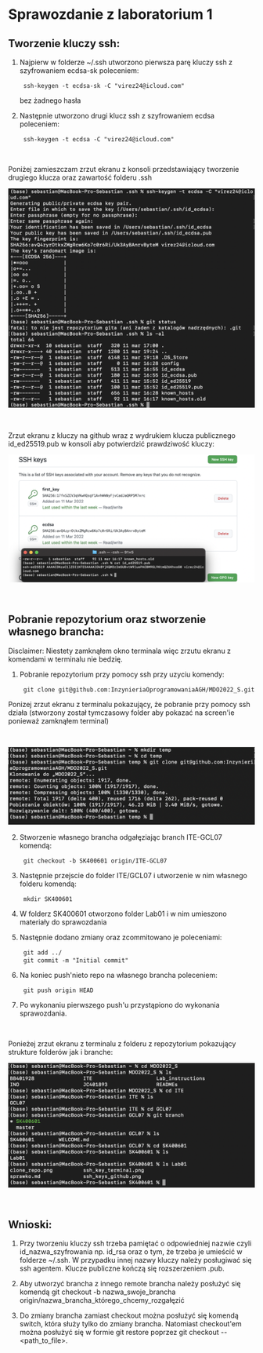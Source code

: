 # Sprawozdanie z laboratorium 1

## Tworzenie kluczy ssh: 
1. Najpierw w folderze ~/.ssh utworzono pierwsza parę kluczy ssh z szyfrowaniem ecdsa-sk poleceniem:
    
        ssh-keygen -t ecdsa-sk -C "virez24@icloud.com"
    bez żadnego hasła 

2. Następnie utworzono drugi klucz ssh z szyfrowaniem ecdsa poleceniem:


        ssh-keygen -t ecdsa -C "virez24@icloud.com"

</br>


 Poniżej zamieszczam zrzut ekranu z konsoli przedstawiający tworzenie drugiego klucza oraz zawartość folderu .ssh

 ![klucz ssh](ssh_key_terminal.png "Klucz ssh")

</br>


 Zrzut ekranu z kluczy na github wraz z wydrukiem klucza publicznego  id_ed25519.pub w konsoli aby potwierdzić prawdziwość kluczy:

 ![klucze ssh](ssh_keys_github.png "Klucze ssh")

</br>

## Pobranie repozytorium oraz stworzenie własnego brancha:

Disclaimer: Niestety zamknąłem okno terminala więc zrzutu ekranu z komendami w terminalu nie bedzię.

1. Pobranie repozytorium przy pomocy ssh przy uzyciu komendy:

        git clone git@github.com:InzynieriaOprogramowaniaAGH/MDO2022_S.git
    

Ponizej zrzut ekranu z terminalu pokazujący, że pobranie przy pomocy ssh działa (stworzony został tymczasowy folder aby pokazać na screen'ie ponieważ zamknąłem terminal)

</br>

![Clone repo](clone_repo.png "Repo clone")

2. Stworzenie własnego brancha odgałęziając branch ITE-GCL07 komendą:

        git checkout -b SK400601 origin/ITE-GCL07

3. Następnie przejscie do folder ITE/GCL07 i utworzenie w nim własnego folderu komendą:

        mkdir SK400601
4. W folderz SK400601 otworzono folder Lab01 i w nim umieszono materiały do sprawozdania

5. Następnie dodano zmiany oraz zcommitowano je poleceniami:

        git add ../
        git commit -m "Initial commit"

5. Na koniec push'nieto repo na własnego brancha poleceniem:

        git push origin HEAD

6. Po wykonaniu pierwszego push'u przystąpiono do wykonania sprawozdania.

</br>


Ponieżej zrzut ekranu z terminalu z folderu z repozytorium pokazujący strukture folderów jak i branche:

![repo branche](final_screen.png "Repo branche")

</br>


## Wnioski:

1. Przy tworzeniu kluczy ssh trzeba pamiętać o odpowiedniej nazwie czyli id_nazwa_szyfrowania np. id_rsa oraz o tym, że trzeba je umieścić w folderze ~/.ssh. W przypadku innej nazwy kluczy należy posługiwać się ssh agentem. Klucze publiczne kończą się rozszerzeniem .pub.

2. Aby utworzyć brancha z innego remote brancha należy posłużyć się komendą git checkout -b nazwa_swoje_brancha origin/nazwa_brancha_którego_chcemy_rozgałęzić

3. Do zmiany brancha zamiast checkout można posłużyć się komendą switch, która służy tylko do zmiany brancha. Natomiast checkout'em można posłużyć się w formie git restore poprzez git checkout -- <path_to_file>.  
